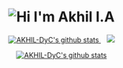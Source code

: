 <h1 align="center">
  <img alt="Hi I'm Akhil I.A" title="Hi" src="http://readme-typing-svg.herokuapp.com?color=%2335CD75&size=30&lines=Hi%2C+I'm+Akhil+I.A&center=true">
</h1>
<p align="center">
  <a href="https://github.com/AlvinJoyDev">
    <img src="https://github-readme-stats.vercel.app/api?username=AKHIL-DyC&show_icons=true&include_all_commits=true&count_private=true&theme=tokyonight&hide_border=true" alt="AKHIL-DyC's github stats" />
  </a>&nbsp;&nbsp;
  <a href="https://github.com/AKHIL-DyC">
    <img src="https://github-readme-stats.vercel.app/api/top-langs/?username=AKHIL-DyC&layout=compact&theme=tokyonight&hide_border=true&langs_count=8&count_private=true&show_icons=true" />
  </a>
</p>
<p align="center">
  <a href="https://github.com/AKHIL-DyC">
    <img src="https://github-profile-trophy.vercel.app/?username=AlvinJoyDev&theme=tokyonight&no-frame=true" alt="AKHIL-DyC's github stats" />
  </a>
</p>
